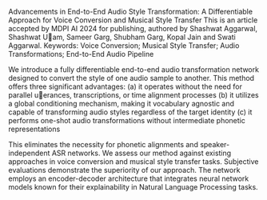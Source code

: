 Advancements in End-to-End Audio Style Transformation: A Differentiable Approach for Voice Conversion and Musical Style Transfer
This is an article accepted by MDPI AI 2024 for publishing, authored by Shashwat Aggarwal, Shashwat U􀄴am, Sameer Garg, Shubham Garg, Kopal Jain and Swati Aggarwal.
Keywords: Voice Conversion; Musical Style Transfer; Audio Transformations; End-to-End Audio Pipeline

We introduce a fully differentiable end-to-end audio transformation network designed to convert the style of one audio sample to another. 
This method offers three significant advantages: 
(a) it operates without the need for parallel u􀄴erances, transcriptions, or time alignment processes
(b) it utilizes a global conditioning mechanism, making it vocabulary agnostic and capable of transforming audio styles regardless of the target identity
(c) it performs one-shot audio transformations without intermediate phonetic representations

This eliminates the necessity for phonetic alignments and speaker-independent ASR networks. 
We assess our method against existing approaches in voice conversion and musical style transfer tasks. Subjective evaluations demonstrate the superiority of our approach. 
The network employs an encoder-decoder architecture that integrates neural network models known for their explainability in Natural Language Processing tasks.
